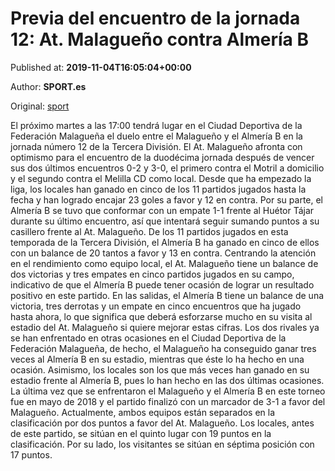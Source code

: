 
# Previa del encuentro de la jornada 12: At. Malagueño contra Almería B

Published at: **2019-11-04T16:05:04+00:00**

Author: **SPORT.es**

Original: [sport](https://www.sport.es/es/noticias/tercera-division/previa-del-encuentro-de-la-jornada-12-at-malagueno-contra-almeria-b-7714170)

El próximo martes a las 17:00 tendrá lugar en el Ciudad Deportiva de la Federación Malagueña el duelo entre el Malagueño y el Almería B en la jornada número 12 de la Tercera División.
El At. Malagueño afronta con optimismo para el encuentro de la duodécima jornada después de vencer sus dos últimos encuentros 0-2 y 3-0, el primero contra el Motril a domicilio y el segundo contra el Melilla CD como local. Desde que ha empezado la liga, los locales han ganado en cinco de los 11 partidos jugados hasta la fecha y han logrado encajar 23 goles a favor y 12 en contra.
Por su parte, el Almería B se tuvo que conformar con un empate 1-1 frente al Huétor Tájar durante su último encuentro, así que intentará seguir sumando puntos a su casillero frente al At. Malagueño. De los 11 partidos jugados en esta temporada de la Tercera División, el Almería B ha ganado en cinco de ellos con un balance de 20 tantos a favor y 13 en contra.
Centrando la atención en el rendimiento como equipo local, el At. Malagueño tiene un balance de dos victorias y tres empates en cinco partidos jugados en su campo, indicativo de que el Almería B puede tener ocasión de lograr un resultado positivo en este partido. En las salidas, el Almería B tiene un balance de una victoria, tres derrotas y un empate en cinco encuentros que ha jugado hasta ahora, lo que significa que deberá esforzarse mucho en su visita al estadio del At. Malagueño si quiere mejorar estas cifras.
Los dos rivales ya se han enfrentado en otras ocasiones en el Ciudad Deportiva de la Federación Malagueña, de hecho, el Malagueño ha conseguido ganar tres veces al Almería B en su estadio, mientras que éste lo ha hecho en una ocasión. Asimismo, los locales son los que más veces han ganado en su estadio frente al Almería B, pues lo han hecho en las dos últimas ocasiones. La última vez que se enfrentaron el Malagueño y el Almería B en este torneo fue en mayo de 2018 y el partido finalizó con un marcador de 3-1 a favor del Malagueño.
Actualmente, ambos equipos están separados en la clasificación por dos puntos a favor del At. Malagueño. Los locales, antes de este partido, se sitúan en el quinto lugar con 19 puntos en la clasificación. Por su lado, los visitantes se sitúan en séptima posición con 17 puntos.
